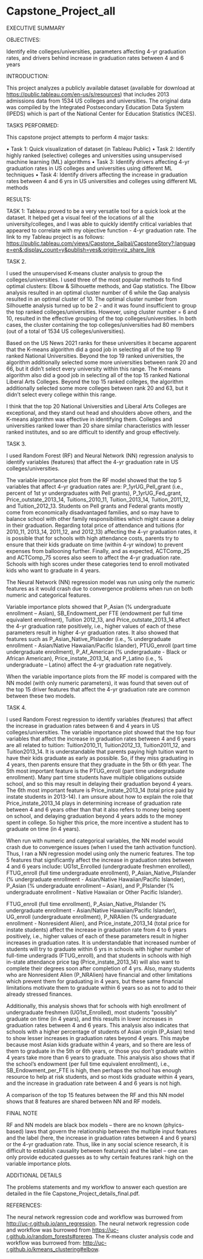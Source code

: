 # Capstone_Project_all

EXECUTIVE SUMMARY

OBJECTIVES:

Identify elite colleges/universities, parameters affecting 4-yr graduation rates, and drivers behind increase in graduation rates between 4 and 6 years

INTRODUCTION: 

This project analyzes a publicly available dataset (available for download at https://public.tableau.com/en-us/s/resources) that includes 2013 admissions data from 1534 US colleges and universities. The original data was compiled by the Integrated Postsecondary Education Data System (IPEDS) which is part of the National Center for Education Statistics (NCES).

TASKS PERFORMED: 

This capstone project attempts to perform 4 major tasks:

•	Task 1: Quick visualization of dataset (in Tableau Public)
•	Task 2: Identify highly ranked (selective) colleges and universities using unsupervised machine learning (ML) algorithms
•	Task 3: Identify drivers affecting 4-yr graduation rates in US colleges and universities using different ML techniques
•	Task 4: Identify drivers affecting the increase in graduation rates between 4 and 6 yrs in US universities and colleges using different ML methods

RESULTS:

TASK 1: Tableau proved to be a very versatile tool for a quick look at the dataset. It helped get a visual feel of the locations of all the university/colleges, and I was able to quickly identify critical variables that appeared to correlate with my objective function - 4-yr graduation rate. The link to my Tableau project is as follows: https://public.tableau.com/views/Capstone_Saibal/CapstoneStory?:language=en&:display_count=y&publish=yes&:origin=viz_share_link

TASK 2.

I used the unsupervised K-means cluster analysis to group the colleges/universities. I used three of the most popular methods to find optimal clusters: Elbow & Silhouette methods, and Gap statistics. The Elbow analysis resulted in an optimal cluster number of 6 while the Gap analysis resulted in an optimal cluster of 10. The optimal cluster number from Silhouette analysis turned up to be 2 - and it was found insufficient to group the top ranked colleges/universities. However, using cluster number = 6 and 10, resulted in the effective grouping of the top colleges/universities. In both cases, the cluster containing the top colleges/universities had 80 members (out of a total of 1534 US colleges/universities).

Based on the US News 2021 ranks for these universities it became apparent that the K-means algorithm did a good job in selecting all of the top 19 ranked National Universities. Beyond the top 19 ranked universities, the algorithm additionally selected some more universities between rank 20 and 66, but it didn’t select every university within this range. The K-means algorithm also did a good job in selecting all of the top 15 ranked National Liberal Arts Colleges. Beyond the top 15 ranked colleges, the algorithm additionally selected some more colleges between rank 20 and 63, but it didn’t select every college within this range.

I think that the top 20 National Universities and Liberal Arts Colleges are exceptional, and they stand out head and shoulders above others, and the K-means algorithm was effective in identifying them. Colleges and universities ranked lower than 20 share similar characteristics with lesser ranked institutes, and so are difficult to identify and group effectively.

TASK 3.

I used Random Forest (RF) and Neural Network (NN) regression analysis to identify variables (features) that affect the 4-yr graduation rate in US colleges/universities.

The variable importance plot from the RF model showed that the top 5 variables that affect 4-yr graduation rates are: P_1yrUG_Pell_grant (i.e., percent of 1st yr undergraduates with Pell grants), P_1yrUG_Fed_grant, Price_outstate_2013_14, Tuitions_2010_11, Tuition_2013_14, Tuition_2011_12, and Tuition_2012_13. Students on Pell grants and Federal grants mostly come from economically disadvantaged families, and so may have to balance school with other family responsibilities which might cause a delay in their graduation. Regarding total price of attendance and tuitions (for 2010_11, 2013_14, 2011_12, and 2012_13) affecting the 4-yr graduation rates, it is possible that for schools with high attendance costs, parents try to ensure that their kids graduate on time (within 4-yr window) to prevent expenses from ballooning further. Finally, and as expected, ACTComp_25 and ACTComp_75 scores also seem to affect the 4-yr graduation rate. Schools with high scores under these categories tend to enroll motivated kids who want to graduate in 4 years.

The Neural Network (NN) regression model was run using only the numeric features as it would crash due to convergence problems when run on both numeric and categorical features.

Variable importance plots showed that P_Asian (% undergraduate enrollment – Asian), SB_Endowment_per FTE (endowment per full time equivalent enrollment), Tuition 2012_13, and Price_outstate_2013_14 affect the 4-yr graduation rate positively, i.e., higher values of each of these parameters result in higher 4-yr graduation rates. It also showed that features such as P_Asian_Native_PIslander (i.e., % undergraduate enrollment - Asian/Native Hawaiian/Pacific Islander), PTUG_enroll (part time undergraduate enrollment), P_Af_American (% undergraduate - Black or African American), Price_instate_2013_14, and P_Latino (i.e., % undergraduate – Latino) affect the 4-yr graduation rate negatively.

When the variable importance plots from the RF model is compared with the NN model (with only numeric parameters), it was found that seven out of the top 15 driver features that affect the 4-yr graduation rate are common between these two models.

TASK 4.

I used Random Forest regression to identify variables (features) that affect the increase in graduation rates between 6 and 4 years in US colleges/universities. The variable importance plot showed that the top four variables that affect the increase in graduation rates between 4 and 6 years are all related to tuition: Tuition2010_11, Tuition2012_13, Tuition2011_12, and Tuition2013_14. It is understandable that parents paying high tuition want to have their kids graduate as early as possible. So, if they miss graduating in 4 years, then parents ensure that they graduate in the 5th or 6th year. The 5th most important feature is the PTUG_enroll (part time undergraduate enrollment). Many part time students have multiple obligations outside school, and so this may result in delaying their graduation beyond 4 years. The 6th most important feature is Price_instate_2013_14 (total price paid by instate students in 2013-14). I am unsure about how to explain the role that Price_instate_2013_14 plays in determining increase of graduation rate between 4 and 6 years other than that it also refers to money being spent on school, and delaying graduation beyond 4 years adds to the money spent in college. So higher this price, the more incentive a student has to graduate on time (in 4 years).

When run with numeric and categorical variables, the NN model would crash due to convergence issues (when I used the tanh activation function). Thus, I ran a NN regression model using only the numeric features. The top 5 features that significantly affect the increase in graduation rates between 4 and 6 years include: UG1st_Enrolled (undergraduate freshmen enrolled), FTUG_enroll (full time undergraduate enrollment), P_Asian_Native_PIslander (% undergraduate enrollment - Asian/Native Hawaiian/Pacific Islander), P_Asian (% undergraduate enrollment – Asian), and P_PIslander (% undergraduate enrollment - Native Hawaiian or Other Pacific Islander).

FTUG_enroll (full time enrollment), P_Asian_Native_PIslander (% undergraduate enrollment - Asian/Native Hawaiian/Pacific Islander), UG_enroll (undergraduate enrollment), P_NRAlien (% undergraduate enrollment - Nonresident Alien), and Price_instate_2013_14 (total price for instate students) affect the increase in graduation rate from 4 to 6 years positively, i.e., higher values of each of these parameters result in higher increases in graduation rates. It is understandable that increased number of students will try to graduate within 6 yrs in schools with higher number of full-time undergrads (FTUG_enroll), and that students in schools with high in-state attendance price tag (Price_instate_2013_14) will also want to complete their degrees soon after completion of 4 yrs. Also, many students who are Nonresident Alien (P_NRAlien) have financial and other limitations which prevent them for graduating in 4 years, but these same financial limitations motivate them to graduate within 6 years so as not to add to their already stressed finances.

Additionally, this analysis shows that for schools with high enrollment of undergraduate freshmen (UG1st_Enrolled), most students "possibly" graduate on time (in 4 years), and this results in lower increases in graduation rates between 4 and 6 years. This analysis also indicates that schools with a higher percentage of students of Asian origin (P_Asian) tend to show lesser increases in graduation rates beyond 4 years. This maybe because most Asian kids graduate within 4 years, and so there are less of them to graduate in the 5th or 6th years, or those you don’t graduate within 4 years take more than 6 years to graduate. This analysis also shows that if the school’s endowment (per full time equivalent enrollment), i.e., SB_Endowment_per_FTE is high, then perhaps the school has enough resource to help at risk students, and so most kids graduate within 4 years, and the increase in graduation rate between 4 and 6 years is not high.

A comparison of the top 15 features between the RF and this NN model shows that 8 features are shared between NN and RF models.

FINAL NOTE

RF and NN models are black box models – there are no known (phyics-based) laws that govern the relationship between the multiple input features and the label (here, the increase in graduation rates between 4 and 6 years) or the 4-yr graduation rate. Thus, like in any social science research, it is difficult to establish causality between feature(s) and the label – one can only provide educated guesses as to why certain features rank high on the variable importance plots.

ADDITIONAL DETAILS

The problems statements and my workflow to answer each question are detailed in the file Capstone_Project_details_final.pdf.

REFERENCES:

The neural network regression code and workflow was burrowed from http://uc-r.github.io/ann_regression. The neural network regression code and workflow was burrowed from https://uc-r.github.io/random_forests#prereq. The K-means cluster analysis code and workflow was burrowed from: http://uc-r.github.io/kmeans_clustering#elbow.

